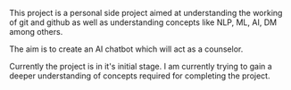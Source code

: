 This project is a personal side project aimed at understanding the working of git and github as well as understanding concepts like NLP, ML, AI, DM among others.

The aim is to create an AI chatbot which will act as a counselor.

Currently the project is in it's initial stage. I am currently trying to gain a deeper understanding of concepts required for completing the project.
